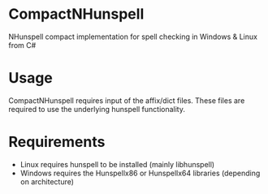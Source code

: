 CompactNHunspell
================
NHunspell compact implementation for spell checking in Windows &amp; Linux from C#

Usage
=====
CompactNHunspell requires input of the affix/dict files. These files are required to use the underlying hunspell functionality.

Requirements
============
* Linux requires hunspell to be installed (mainly libhunspell)
* Windows requires the Hunspellx86 or Hunspellx64 libraries (depending on architecture)
